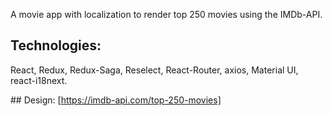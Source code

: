 A movie app with localization to render top 250 movies using the IMDb-API.

## Technologies: 
React, Redux, Redux-Saga, Reselect, React-Router, axios, Material UI, react-i18next.

## Design:
[https://imdb-api.com/top-250-movies]



